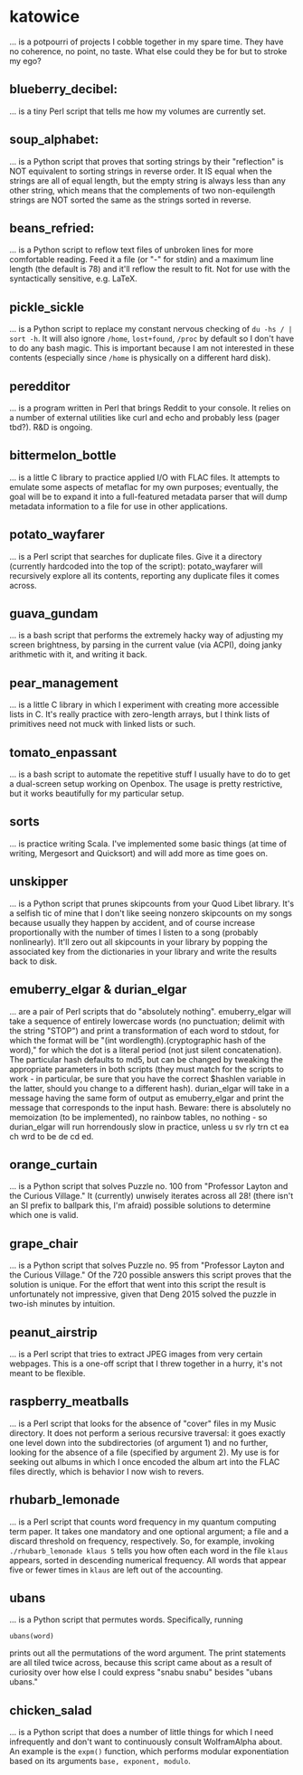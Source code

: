 # katowice 

... is a potpourri of projects I cobble together in my spare time. They have no coherence, no point, no taste. What else could they be for but to stroke my ego? 

## blueberry\_decibel:
... is a tiny Perl script that tells me how my volumes are currently set.

## soup\_alphabet:
... is a Python script that proves that sorting strings by their "reflection" is NOT equivalent to sorting strings in reverse order. It IS equal when the strings are all of equal length, but the empty string is always less than any other string, which means that the complements of two non-equilength strings are NOT sorted the same as the strings sorted in reverse.

## beans\_refried:
... is a Python script to reflow text files of unbroken lines for more comfortable reading. Feed it a file (or "-" for stdin) and a maximum line length (the default is 78) and it'll reflow the result to fit. Not for use with the syntactically sensitive, e.g. LaTeX.

## pickle\_sickle
... is a Python script to replace my constant nervous checking of `du -hs / | sort -h`. It will also ignore `/home`, `lost+found`, `/proc` by default so I don't have to do any bash magic. This is important because I am not interested in these contents (especially since `/home` is physically on a different hard disk). 

## peredditor
... is a program written in Perl that brings Reddit to your console. It relies on a number of external utilities like curl and echo and probably less (pager tbd?). R&D is ongoing. 

## bittermelon\_bottle
... is a little C library to practice applied I/O with FLAC files. It attempts to emulate some aspects of metaflac for my own purposes; eventually, the goal will be to expand it into a full-featured metadata parser that will dump metadata information to a file for use in other applications. 

## potato\_wayfarer
... is a Perl script that searches for duplicate files. Give it a directory (currently hardcoded into the top of the script): potato\_wayfarer will recursively explore all its contents, reporting any duplicate files it comes across. 

## guava\_gundam 
... is a bash script that performs the extremely hacky way of adjusting my screen brightness, by parsing in the current value (via ACPI), doing janky arithmetic with it, and writing it back. 

## pear\_management
... is a little C library in which I experiment with creating more accessible lists in C. It's really practice with zero-length arrays, but I think lists of primitives need not muck with linked lists or such. 

## tomato\_enpassant
... is a bash script to automate the repetitive stuff I usually have to do to get a dual-screen setup working on Openbox. The usage is pretty restrictive, but it works beautifully for my particular setup. 

## sorts 
... is practice writing Scala. I've implemented some basic things (at time of writing, Mergesort and Quicksort) and will add more as time goes on. 

## unskipper 
... is a Python script that prunes skipcounts from your Quod Libet library. It's a selfish tic of mine that I don't like seeing nonzero skipcounts on my songs because usually they happen by accident, and of course increase proportionally with the number of times I listen to a song (probably nonlinearly). It'll zero out all skipcounts in your library by popping the associated key from the dictionaries in your library and write the results back to disk. 

## emuberry\_elgar & durian\_elgar
... are a pair of Perl scripts that do "absolutely nothing". emuberry\_elgar will take a sequence of entirely lowercase words (no punctuation; delimit with the string "STOP") and print a transformation of each word to stdout, for which the format will be "(int wordlength).(cryptographic hash of the word)," for which the dot is a literal period (not just silent concatenation). The particular hash defaults to md5, but can be changed by tweaking the appropriate parameters in both scripts (they must match for the scripts to work - in particular, be sure that you have the correct $hashlen variable in the latter, should you change to a different hash). durian\_elgar will take in a message having the same form of output as emuberry\_elgar and print the message that corresponds to the input hash. Beware: there is absolutely no memoization (to be implemented), no rainbow tables, no nothing - so durian\_elgar will run horrendously slow in practice, unless u sv rly trn ct ea ch wrd to be de cd ed. 

## orange\_curtain
... is a Python script that solves Puzzle no. 100 from "Professor Layton and the Curious Village." It (currently) unwisely iterates across all 28! (there isn't an SI prefix to ballpark this, I'm afraid) possible solutions to determine which one is valid. 

## grape\_chair 
... is a Python script that solves Puzzle no. 95 from "Professor Layton and the Curious Village." Of the 720 possible answers this script proves that the solution is unique. For the effort that went into this script the result is unfortunately not impressive, given that Deng 2015 solved the puzzle in two-ish minutes by intuition. 

## peanut\_airstrip
... is a Perl script that tries to extract JPEG images from very certain webpages. This is a one-off script that I threw together in a hurry, it's not meant to be flexible. 

## raspberry\_meatballs

... is a Perl script that looks for the absence of "cover" files in my Music directory. It does not perform a serious recursive traversal: it goes exactly one level down into the subdirectories (of argument 1) and no further, looking for the absence of a file (specified by argument 2). My use is for seeking out albums in which I once encoded the album art into the FLAC files directly, which is behavior I now wish to revers. 

## rhubarb\_lemonade 

... is a Perl script that counts word frequency in my quantum computing term paper. It takes one mandatory and one optional argument; a file and a discard threshold on frequency, respectively. So, for example, invoking `./rhubarb_lemonade klaus 5` tells you how often each word in the file `klaus` appears, sorted in descending numerical frequency. All words that appear five or fewer times in `klaus` are left out of the accounting. 

## ubans 

... is a Python script that permutes words. Specifically, running 

`ubans(word)` 

prints out all the permutations of the word argument. The print statements are all tiled twice across, because this script came about as a result of curiosity over how else I could express "snabu snabu" besides "ubans ubans." 

## chicken\_salad

... is a Python script that does a number of little things for which I need infrequently and don't want to continuously consult WolframAlpha about. An example is the `expm()` function, which performs modular exponentiation based on its arguments `base, exponent, modulo`. 
